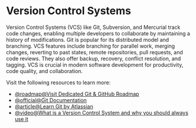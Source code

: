 # Version Control Systems

Version Control Systems (VCS) like Git, Subversion, and Mercurial track code changes, enabling multiple developers to collaborate by maintaining a history of modifications. Git is popular for its distributed model and branching. VCS features include branching for parallel work, merging changes, reverting to past states, remote repositories, pull requests, and code reviews. They also offer backup, recovery, conflict resolution, and tagging. VCS is crucial in modern software development for productivity, code quality, and collaboration.

Visit the following resources to learn more:

- [@roadmap@Visit Dedicated Git & GitHub Roadmap](https://roadmap.sh/git-github)
- [@official@Git Documentation](https://git-scm.com/docs)
- [@article@Learn Git by Atlassian](https://www.atlassian.com/git)
- [@video@What is a Version Control System and why you should always use it](https://www.youtube.com/watch?v=IeXhYROClZk)
